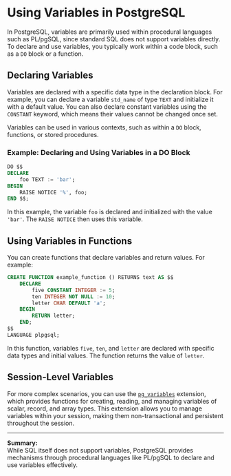 # Using Variables in PostgreSQL

In PostgreSQL, variables are primarily used within procedural languages such as PL/pgSQL, since standard SQL does not support variables directly. To declare and use variables, you typically work within a code block, such as a `DO` block or a function.

## Declaring Variables

Variables are declared with a specific data type in the declaration block. For example, you can declare a variable `std_name` of type `TEXT` and initialize it with a default value. You can also declare constant variables using the `CONSTANT` keyword, which means their values cannot be changed once set.

Variables can be used in various contexts, such as within a `DO` block, functions, or stored procedures.

### Example: Declaring and Using Variables in a DO Block

```sql
DO $$
DECLARE
    foo TEXT := 'bar';
BEGIN
    RAISE NOTICE '%', foo;
END $$;
```

In this example, the variable `foo` is declared and initialized with the value `'bar'`. The `RAISE NOTICE` then uses this variable.

## Using Variables in Functions

You can create functions that declare variables and return values. For example:

```sql
CREATE FUNCTION example_function () RETURNS text AS $$
    DECLARE
        five CONSTANT INTEGER := 5;
        ten INTEGER NOT NULL := 10;
        letter CHAR DEFAULT 'a';
    BEGIN
        RETURN letter;
    END;
$$
LANGUAGE plpgsql;
```

In this function, variables `five`, `ten`, and `letter` are declared with specific data types and initial values. The function returns the value of `letter`.

## Session-Level Variables

For more complex scenarios, you can use the [`pg_variables`](https://github.com/postgrespro/pg_variables) extension, which provides functions for creating, reading, and managing variables of scalar, record, and array types. This extension allows you to manage variables within your session, making them non-transactional and persistent throughout the session.

---

**Summary:**  
While SQL itself does not support variables, PostgreSQL provides mechanisms through procedural languages like PL/pgSQL to declare and use variables effectively.